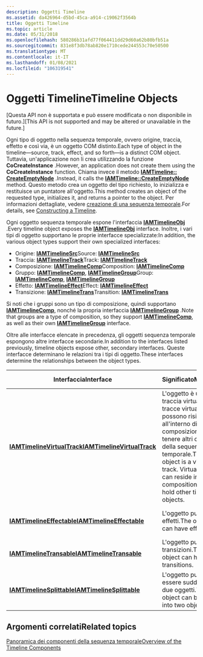 ```yaml
---
description: Oggetti Timeline
ms.assetid: da426964-d5bd-45ca-a914-c19062f3564b
title: Oggetti Timeline
ms.topic: article
ms.date: 05/31/2018
ms.openlocfilehash: 580286b31afd77f064411dd29d60a62b80bfb51a
ms.sourcegitcommit: 831e8f3db78ab820e1710cede244553c70e50500
ms.translationtype: MT
ms.contentlocale: it-IT
ms.lasthandoff: 01/08/2021
ms.locfileid: "106319541"
---
```

# <a name="timeline-objects"></a><span data-ttu-id="aa9ea-103">Oggetti Timeline</span><span class="sxs-lookup"><span data-stu-id="aa9ea-103">Timeline Objects</span></span>

<span data-ttu-id="aa9ea-104">\[Questa API non è supportata e può essere modificata o non disponibile in futuro.\]</span><span class="sxs-lookup"><span data-stu-id="aa9ea-104">\[This API is not supported and may be altered or unavailable in the future.\]</span></span>

<span data-ttu-id="aa9ea-105">Ogni tipo di oggetto nella sequenza temporale, ovvero origine, traccia, effetto e così via, è un oggetto COM distinto.</span><span class="sxs-lookup"><span data-stu-id="aa9ea-105">Each type of object in the timeline—source, track, effect, and so forth—is a distinct COM object.</span></span> <span data-ttu-id="aa9ea-106">Tuttavia, un'applicazione non li crea utilizzando la funzione **CoCreateInstance** .</span><span class="sxs-lookup"><span data-stu-id="aa9ea-106">However, an application does not create them using the **CoCreateInstance** function.</span></span> <span data-ttu-id="aa9ea-107">Chiama invece il metodo [**IAMTimeline:: CreateEmptyNode**](iamtimeline-createemptynode.md) .</span><span class="sxs-lookup"><span data-stu-id="aa9ea-107">Instead, it calls the [**IAMTimeline::CreateEmptyNode**](iamtimeline-createemptynode.md) method.</span></span> <span data-ttu-id="aa9ea-108">Questo metodo crea un oggetto del tipo richiesto, lo inizializza e restituisce un puntatore all'oggetto.</span><span class="sxs-lookup"><span data-stu-id="aa9ea-108">This method creates an object of the requested type, initializes it, and returns a pointer to the object.</span></span> <span data-ttu-id="aa9ea-109">Per informazioni dettagliate, vedere [creazione di una sequenza temporale](constructing-a-timeline.md).</span><span class="sxs-lookup"><span data-stu-id="aa9ea-109">For details, see [Constructing a Timeline](constructing-a-timeline.md).</span></span>

<span data-ttu-id="aa9ea-110">Ogni oggetto sequenza temporale espone l'interfaccia [**IAMTimelineObj**](iamtimelineobj.md) .</span><span class="sxs-lookup"><span data-stu-id="aa9ea-110">Every timeline object exposes the [**IAMTimelineObj**](iamtimelineobj.md) interface.</span></span> <span data-ttu-id="aa9ea-111">Inoltre, i vari tipi di oggetto supportano le proprie interfacce specializzate:</span><span class="sxs-lookup"><span data-stu-id="aa9ea-111">In addition, the various object types support their own specialized interfaces:</span></span>

-   <span data-ttu-id="aa9ea-112">Origine: [ **IAMTimelineSrc**](iamtimelinesrc.md)</span><span class="sxs-lookup"><span data-stu-id="aa9ea-112">Source: [**IAMTimelineSrc**](iamtimelinesrc.md)</span></span>
-   <span data-ttu-id="aa9ea-113">Traccia: [ **IAMTimelineTrack**](iamtimelinetrack.md)</span><span class="sxs-lookup"><span data-stu-id="aa9ea-113">Track: [**IAMTimelineTrack**](iamtimelinetrack.md)</span></span>
-   <span data-ttu-id="aa9ea-114">Composizione: [ **IAMTimelineComp**](iamtimelinecomp.md)</span><span class="sxs-lookup"><span data-stu-id="aa9ea-114">Composition: [**IAMTimelineComp**](iamtimelinecomp.md)</span></span>
-   <span data-ttu-id="aa9ea-115">Gruppo: [**IAMTimelineComp**](iamtimelinecomp.md), [**IAMTimelineGroup**](iamtimelinegroup.md)</span><span class="sxs-lookup"><span data-stu-id="aa9ea-115">Group: [**IAMTimelineComp**](iamtimelinecomp.md), [**IAMTimelineGroup**](iamtimelinegroup.md)</span></span>
-   <span data-ttu-id="aa9ea-116">Effetto: [ **IAMTimelineEffect**](iamtimelineeffect.md)</span><span class="sxs-lookup"><span data-stu-id="aa9ea-116">Effect: [**IAMTimelineEffect**](iamtimelineeffect.md)</span></span>
-   <span data-ttu-id="aa9ea-117">Transizione: [ **IAMTimelineTrans**](iamtimelinetrans.md)</span><span class="sxs-lookup"><span data-stu-id="aa9ea-117">Transition: [**IAMTimelineTrans**](iamtimelinetrans.md)</span></span>

<span data-ttu-id="aa9ea-118">Si noti che i gruppi sono un tipo di composizione, quindi supportano [**IAMTimelineComp**](iamtimelinecomp.md), nonché la propria interfaccia [**IAMTimelineGroup**](iamtimelinegroup.md) .</span><span class="sxs-lookup"><span data-stu-id="aa9ea-118">Note that groups are a type of composition, so they support [**IAMTimelineComp**](iamtimelinecomp.md), as well as their own [**IAMTimelineGroup**](iamtimelinegroup.md) interface.</span></span>

<span data-ttu-id="aa9ea-119">Oltre alle interfacce elencate in precedenza, gli oggetti sequenza temporale espongono altre interfacce secondarie.</span><span class="sxs-lookup"><span data-stu-id="aa9ea-119">In addition to the interfaces listed previously, timeline objects expose other, secondary interfaces.</span></span> <span data-ttu-id="aa9ea-120">Queste interfacce determinano le relazioni tra i tipi di oggetto.</span><span class="sxs-lookup"><span data-stu-id="aa9ea-120">These interfaces determine the relationships between the object types.</span></span>



| <span data-ttu-id="aa9ea-121">Interfaccia</span><span class="sxs-lookup"><span data-stu-id="aa9ea-121">Interface</span></span>                                                  | <span data-ttu-id="aa9ea-122">Significato</span><span class="sxs-lookup"><span data-stu-id="aa9ea-122">Meaning</span></span>                                                                                                       | <span data-ttu-id="aa9ea-123">Esposto da</span><span class="sxs-lookup"><span data-stu-id="aa9ea-123">Exposed By</span></span>                        |
|------------------------------------------------------------|---------------------------------------------------------------------------------------------------------------|-----------------------------------|
| [<span data-ttu-id="aa9ea-124">**IAMTimelineVirtualTrack**</span><span class="sxs-lookup"><span data-stu-id="aa9ea-124">**IAMTimelineVirtualTrack**</span></span>](iamtimelinevirtualtrack.md) | <span data-ttu-id="aa9ea-125">L'oggetto è una traccia virtuale. Le tracce virtuali possono risiedere all'interno di composizioni e tenere altri oggetti della sequenza temporale.</span><span class="sxs-lookup"><span data-stu-id="aa9ea-125">The object is a virtual track. Virtual tracks can reside inside compositions and hold other timeline objects.</span></span> | <span data-ttu-id="aa9ea-126">Composizione, traccia</span><span class="sxs-lookup"><span data-stu-id="aa9ea-126">Composition, Track</span></span>                |
| [<span data-ttu-id="aa9ea-127">**IAMTimelineEffectable**</span><span class="sxs-lookup"><span data-stu-id="aa9ea-127">**IAMTimelineEffectable**</span></span>](iamtimelineeffectable.md)     | <span data-ttu-id="aa9ea-128">L'oggetto può avere effetti.</span><span class="sxs-lookup"><span data-stu-id="aa9ea-128">The object can have effects.</span></span>                                                                                  | <span data-ttu-id="aa9ea-129">Composizione, traccia, origine</span><span class="sxs-lookup"><span data-stu-id="aa9ea-129">Composition, Track, Source</span></span>        |
| [<span data-ttu-id="aa9ea-130">**IAMTimelineTransable**</span><span class="sxs-lookup"><span data-stu-id="aa9ea-130">**IAMTimelineTransable**</span></span>](iamtimelinetransable.md)       | <span data-ttu-id="aa9ea-131">L'oggetto può avere transizioni.</span><span class="sxs-lookup"><span data-stu-id="aa9ea-131">The object can have transitions.</span></span>                                                                              | <span data-ttu-id="aa9ea-132">Composizione, traccia</span><span class="sxs-lookup"><span data-stu-id="aa9ea-132">Composition, Track</span></span>                |
| [<span data-ttu-id="aa9ea-133">**IAMTimelineSplittable**</span><span class="sxs-lookup"><span data-stu-id="aa9ea-133">**IAMTimelineSplittable**</span></span>](iamtimelinesplittable.md)     | <span data-ttu-id="aa9ea-134">L'oggetto può essere suddiviso in due oggetti.</span><span class="sxs-lookup"><span data-stu-id="aa9ea-134">The object can be split into two objects.</span></span>                                                                     | <span data-ttu-id="aa9ea-135">Track, source, Effect, Transition</span><span class="sxs-lookup"><span data-stu-id="aa9ea-135">Track, Source, Effect, Transition</span></span> |



 

## <a name="related-topics"></a><span data-ttu-id="aa9ea-136">Argomenti correlati</span><span class="sxs-lookup"><span data-stu-id="aa9ea-136">Related topics</span></span>

<dl> <dt>

[<span data-ttu-id="aa9ea-137">Panoramica dei componenti della sequenza temporale</span><span class="sxs-lookup"><span data-stu-id="aa9ea-137">Overview of the Timeline Components</span></span>](overview-of-the-timeline-components.md)
</dt> </dl>

 

 



